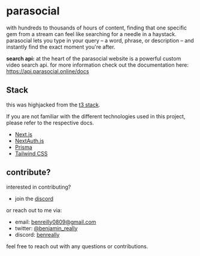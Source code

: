 # parasocial

with hundreds to thousands of hours of content, finding that one specific gem from a stream can feel like searching for a needle in a haystack. parasocial lets you type in your query – a word, phrase, or description – and instantly find the exact moment you're after.

__search api:__
at the heart of the parasocial website is a powerful custom video search api. for more information check out the documentation here: https://api.parasocial.online/docs

## Stack

this was highjacked from the [t3 stack](https://create.t3.gg/).

If you are not familiar with the different technologies used in this project, please refer to the respective docs.

- [Next.js](https://nextjs.org)
- [NextAuth.js](https://next-auth.js.org)
- [Prisma](https://prisma.io)
- [Tailwind CSS](https://tailwindcss.com)


## contribute?

interested in contributing?

- join the [discord](https://discord.gg/uW7rqs6Q)

or reach out to me via:

- email: benreilly0809@gmail.com
- twitter: [@benjamin_really](https://twitter.com/benjamin_really)
- discord: [benreally](https://discordapp.com/users/555243102718263298)

feel free to reach out with any questions or contributions.